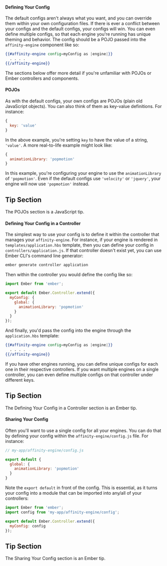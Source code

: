 #### Defining Your Config

The default configs aren't always what you want, and you can override them within your own configuration files. If there is ever a conflict between your configs and the default configs, your configs will win. You can even define multiple configs, so that each engine you're running has unique theming and behavior. The config should be a POJO passed into the `affinity-engine` component like so:

```hbs
{{#affinity-engine config=myConfig as |engine|}}
  . . . .
{{/affinity-engine}}
```

The sections below offer more detail if you're unfamiliar with POJOs or Ember controllers and components.

#### POJOs

<div class="row">

<div class="with-aside small-order-2 medium-order-1">

As with the default configs, your own configs are POJOs (plain old JavaScript objects). You can also think of them as key-value definitions. For instance:

```js
{
  key: 'value'
}
```

In the above example, you're setting `key` to have the value of a string, `'value'`. A more real-to-life example might look like:

```js
{
  animationLibrary: 'popmotion'
}
```

In this example, you're configuring your engine to use the `animationLibrary` of `'popmotion'`. Even if the default configs use `'velocity'` or `'jquery'`, your engine will now use `'popmotion'` instead.

</div>

<aside class="aside javascript small-order-1 medium-order-2">

<h1>Tip Section</h1>

The POJOs section is a JavaScript tip.

</aside>

</div>

#### Defining Your Config in a Controller

<div class="row">

<div class="with-aside small-order-2 medium-order-1">

The simplest way to use your config is to define it within the controller that manages your `affinity-engine`. For instance, if your engine is rendered in `templates/application.hbs` template, then you can define your config in `controllers/application.js`. If that controller doesn't exist yet, you can use Ember CLI's command line generator:

```bash
ember generate controller application
```

Then within the controller you would define the config like so:

```js
import Ember from 'ember';

export default Ember.Controller.extend({
  myConfig: {
    global: {
      animationLibrary: 'popmotion'
    }
  }
});
```

And finally, you'd pass the config into the engine through the `application.hbs` template:

```hbs
{{#affinity-engine config=myConfig as |engine|}}
  . . . .
{{/affinity-engine}}
```

If you have other engines running, you can define unique configs for each one in their respective controllers. If you want multiple engines on a single controller, you can even define multiple configs on that controller under different keys.

</div>

<aside class="aside ember small-order-1 medium-order-2">

<h1>Tip Section</h1>

The Defining Your Config in a Controller section is an Ember tip.

</aside>

</div>

#### Sharing Your Config

<div class="row">

<div class="with-aside small-order-2 medium-order-1">

Often you'll want to use a single config for all your engines. You can do that by defining your config within the `affinity-engine/config.js` file. For instance:

```js
// my-app/affinity-engine/config.js

export default {
  global: {
    animationLibrary: 'popmotion'
  }
}
```

Note the `export default` in front of the config. This is essential, as it turns your config into a module that can be imported into any/all of your controllers:

```js
import Ember from 'ember';
import config from 'my-app/affinity-engine/config';

export default Ember.Controller.extend({
  myConfig: config
});
```

</div>

<aside class="aside ember small-order-1 medium-order-2">

<h1>Tip Section</h1>

The Sharing Your Config section is an Ember tip.

</aside>

</div>
